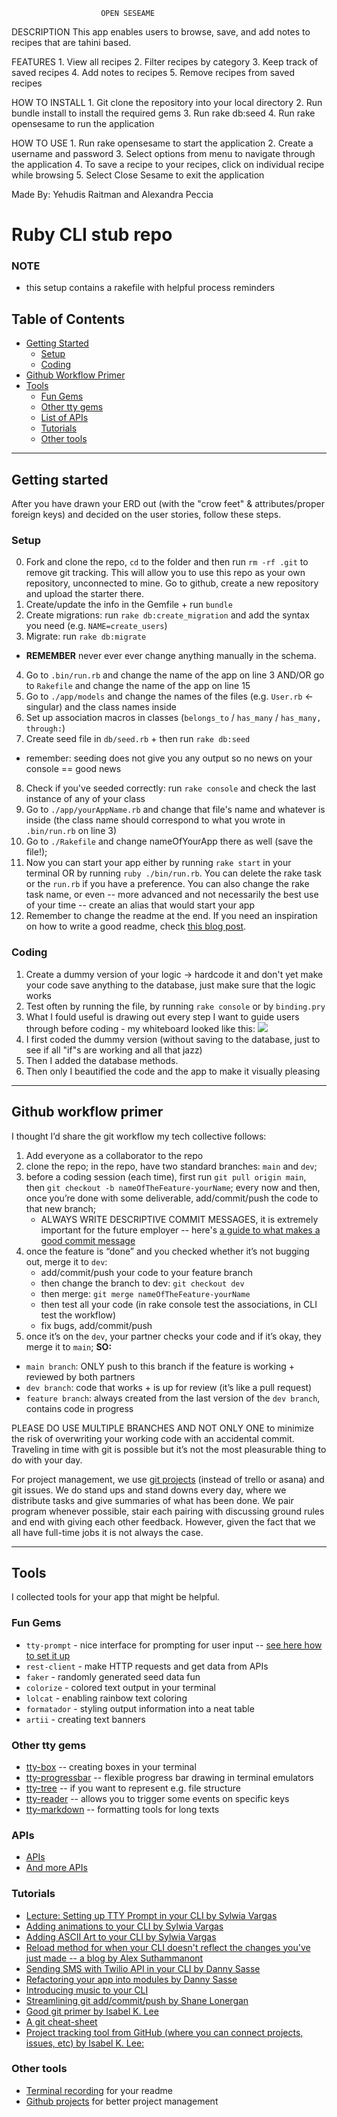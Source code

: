                         OPEN SESEAME 
DESCRIPTION
    This app enables users to browse, save, and add notes to recipes that are tahini based. 

FEATURES 
    1. View all recipes 
    2. Filter recipes by category
    3. Keep track of saved recipes
    4. Add notes to recipes
    5. Remove recipes from saved recipes

HOW TO INSTALL
    1. Git clone the repository into your local directory 
    2. Run bundle install to install the required gems
    3. Run rake db:seed 
    4. Run rake opensesame to run the application

HOW TO USE 
    1. Run rake opensesame to start the application
    2. Create a username and password
    3. Select options from menu to navigate through the application 
    4. To save a recipe to your recipes, click on individual recipe while browsing
    5. Select Close Sesame to exit the application

Made By: Yehudis Raitman and Alexandra Peccia

    




















# Ruby CLI stub repo

### NOTE
- this setup contains a rakefile with helpful process reminders

## Table of Contents
- [Getting Started](#getting-started)
    - [Setup](#setup)
    - [Coding](#coding)
- [Github Workflow Primer](#github-workflow-primer)
- [Tools](#tools)
    - [Fun Gems](#fun-gems)
    - [Other tty gems](#other-tty-gems)
    - [List of APIs](#apis)
    - [Tutorials](#tutorials)
    - [Other tools](#other-tools)

--- 

## Getting started

After you have drawn your ERD out (with the "crow feet"  & attributes/proper foreign keys) and decided on the user stories, follow these steps.

### Setup
0. Fork and clone the repo, `cd` to the folder and then run `rm -rf .git` to remove git tracking. This will allow you to use this repo as your own repository, unconnected to mine. Go to github, create a new repository and upload the starter there. 
1. Create/update the info in the Gemfile + run `bundle`
2. Create migrations: run `rake db:create_migration` and add the syntax you need (e.g. `NAME=create_users`)
3. Migrate: run `rake db:migrate`
* **REMEMBER** never ever ever change anything manually in the schema.
4. Go to `.bin/run.rb` and change the name of the app on line 3 AND/OR go to `Rakefile` and change the name of the app on line 15
5. Go to `./app/models` and change the names of the files (e.g. `User.rb` <- singular) and the class names inside
6. Set up association macros in classes (`belongs_to` / `has_many` / `has_many, through:`)
7. Create seed file in `db/seed.rb` + then run `rake db:seed`
* remember: seeding does not give you any output so no news on your console == good news
8. Check if you've seeded correctly: run `rake console` and check the last instance of any of your class 
9. Go to `./app/yourAppName.rb` and change that file's name and whatever is inside (the class name should correspond to what you wrote in `.bin/run.rb` on line 3)
10. Go to `./Rakefile` and change nameOfYourApp there as well (save the file!); 
11. Now you can start your app either by running `rake start` in your terminal OR by running `ruby ./bin/run.rb`. You can delete the rake task or the `run.rb` if you have a preference. You can also change the rake task name, or even -- more advanced and not necessarily the best use of your time -- create an alias that would start your app
12. Remember to change the readme at the end. If you need an inspiration on how to write a good readme, check [this blog post](https://dev.to/sylwiavargas/recipe-for-a-good-readme-3m6j).

### Coding
1. Create a dummy version of your logic -> hardcode it and don't yet make your code save anything to the database, just make sure that the logic works
2. Test often by running the file, by running `rake console` or by `binding.pry`
3. What I fould useful is drawing out every step I want to guide users through before coding - my whiteboard looked like this:
![](Sunday.jpg)
4. I first coded the dummy version (without saving to the database, just to see if all "if"s are working and all that jazz)
5. Then I added the database methods.
6. Then only I beautified the code and the app to make it visually pleasing

---

## Github workflow primer
I thought I’d share the git workflow my tech collective follows:
1. Add everyone as a collaborator to the repo
2. clone the repo; in the repo, have two standard branches: `main` and `dev`;
3. before a coding session (each time), first run `git pull origin main`, then `git checkout -b nameOfTheFeature-yourName`; every now and then, once you’re done with some deliverable, add/commit/push the code to that new branch;
   - ALWAYS WRITE DESCRIPTIVE COMMIT MESSAGES, it is extremely important for the future employer -- here's [a guide to what makes a good commit message](https://www.freecodecamp.org/news/writing-good-commit-messages-a-practical-guide/)
4. once the feature is “done” and you checked whether it’s not bugging out, merge it to `dev`:
    - add/commit/push your code to your feature branch
    - then change the branch to dev: `git checkout dev`
    - then merge: `git merge nameOfTheFeature-yourName`
    - then test all your code (in rake console test the associations, in CLI test the workflow)
    - fix bugs, add/commit/push
5. once it’s on the `dev`, your partner checks your code and if it’s okay, they merge it to `main`;
**SO:**
- `main branch`: ONLY push to this branch if the feature is working + reviewed by both partners
- `dev branch`: code that works + is up for review (it’s like a pull request)
- `feature branch`: always created from the last version of the `dev branch`, contains code in progress

PLEASE DO USE MULTIPLE BRANCHES AND NOT ONLY ONE to minimize the risk of overwriting your working code with an accidental commit. Traveling in time with git is possible but it’s not the most pleasurable thing to do with your day.

For project management, we use [git projects](https://github.com/features/project-management/) (instead of trello or asana) and git issues. We do stand ups and stand downs every day, where we distribute tasks and give summaries of what has been done. We pair program whenever possible, stair each pairing with discussing ground rules and end with giving each other feedback. However, given the fact that we all have full-time jobs it is not always the case. 

---

## Tools

I collected tools for your app that might be helpful.

###  Fun Gems
- `tty-prompt` - nice interface for prompting for user input -- [see here how to set it up](https://github.com/sylwiavargas/tty-prompt-activity)
- `rest-client` - make HTTP requests and get data from APIs
- `faker` - randomly generated seed data fun
- `colorize` - colored text output in your terminal
- `lolcat` - enabling rainbow text coloring
- `formatador` - styling output information into a neat table
- `artii` - creating text banners

### Other tty gems
- [tty-box](https://github.com/piotrmurach/tty-box) -- creating boxes in your terminal
- [tty-progressbar](https://github.com/piotrmurach/tty-progressbar) -- flexible progress bar drawing in terminal emulators
- [tty-tree](https://github.com/piotrmurach/tty-tree) -- if you want to represent e.g. file structure
- [tty-reader](https://github.com/piotrmurach/tty-reader) -- allows you to trigger some events on specific keys
- [tty-markdown](https://github.com/piotrmurach/tty-markdown-cli) -- formatting tools for long texts

### APIs
- [APIs](https://rapidapi.com/collection/cool-apis)
- [And more APIs](https://medium.com/@vicbergquist/18-fun-apis-for-your-next-project-8008841c7be9)

### Tutorials
- [Lecture: Setting up TTY Prompt in your CLI by Sylwia Vargas](https://github.com/sylwiavargas/tty-prompt-activity)
- [Adding animations to your CLI by Sylwia Vargas](https://medium.com/better-programming/add-an-animation-or-a-giph-to-your-ruby-cli-29952e8c46ea)
- [Adding ASCII Art to your CLI by Sylwia Vargas](https://medium.com/@sylwiavargas/adding-pictures-to-your-ruby-cli-4252b89823a)
- [Reload method for when your CLI doesn't reflect the changes you've just made -- a blog by Alex Suthammanont](https://medium.com/@asuthamm/activerecord-association-reload-d2e1be8b4aa)
- [Sending SMS with Twilio API in your CLI by Danny Sasse](https://dsasse07.medium.com/sending-sms-text-from-a-ruby-app-f8222c30e986)
- [Refactoring your app into modules by Danny Sasse](https://dsasse07.medium.com/refactoring-app-features-into-modules-in-ruby-fa5fd11dec61)
- [Introducing music to your CLI](https://simplemitch.com/2020/02/20/afplay-definitive-guide-to-manipulating-audio-in-your-cli-application-ruby/)
- [Streamlining git add/commit/push by Shane Lonergan](https://medium.com/swlh/creating-new-bash-commands-and-aliases-c9272fd589c4)
- [Good git primer by Isabel K. Lee](https://dev.to/isabelxklee/a-beginner-s-guide-to-git-github-41jc)
- [A git cheat-sheet](https://education.github.com/git-cheat-sheet-education.pdf)
- [Project tracking tool from GitHub (where you can connect projects, issues, etc) by Isabel K. Lee:](https://medium.com/swlh/how-git-and-github-can-make-your-life-easier-2ff5b9e1f6f1)

### Other tools
- [Terminal recording](https://asciinema.org/) for your readme
- [Github projects](https://github.com/features/project-management/) for better project management
